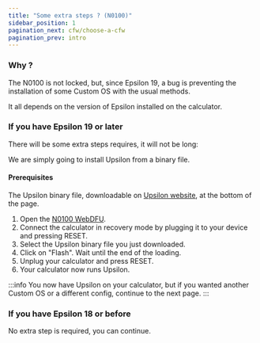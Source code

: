 ```yaml
---
title: "Some extra steps ? (N0100)"
sidebar_position: 1
pagination_next: cfw/choose-a-cfw
pagination_prev: intro
---
```


### Why ?

The N0100 is not locked, but, since Epsilon 19, a bug is preventing the installation of some Custom OS with the usual methods.

It all depends on the version of Epsilon installed on the calculator.

### If you have Epsilon 19 or later

There will be some extra steps requires, it will not be long:

We are simply going to install Upsilon from a binary file.

#### Prerequisites

The Upsilon binary file, downloadable on [Upsilon website](https://getupsilon.web.app/), at the bottom of the page.

1. Open the [N0100 WebDFU](https://ti-planet.github.io/webdfu_numworks/n0100/).
2. Connect the calculator in recovery mode by plugging it to your device and pressing RESET.
3. Select the Upsilon binary file you just downloaded.
4. Click on "Flash". Wait until the end of the loading.
5. Unplug your calculator and press RESET.
6. Your calculator now runs Upsilon.

:::info
You now have Upsilon on your calculator, but if you wanted another Custom OS or a different config, continue to the next page.
:::

### If you have Epsilon 18 or before

No extra step is required, you can continue.
